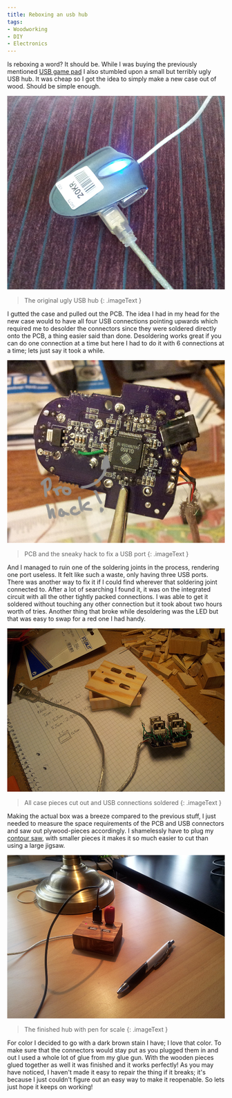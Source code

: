 ```yaml
---
title: Reboxing an usb hub
tags:
- Woodworking
- DIY
- Electronics
---
```


Is reboxing a word? It should be. While I was buying the previously mentioned [USB game pad](/2015/08/20/_Creating_a_game_controller.html) I also stumbled upon a small but terribly ugly USB hub. It was cheap so I got the idea to simply make a new case out of wood. Should be simple enough.

[![image](/images/usb_hub/original_case.jpg)](/images/usb_hub/original_case.jpg)

> The original ugly USB hub
{: .imageText }

I gutted the case and pulled out the PCB. The idea I had in my head for the new case would to have all four USB connections pointing upwards which required me to desolder the connectors since they were soldered directly onto the PCB, a thing easier said than done. Desoldering works great if you can do one connection at a time but here I had to do it with 6 connections at a time; lets just say it took a while.

[![image](/images/usb_hub/pcb_hack.jpg)](/images/usb_hub/pcb_hack.jpg)

> PCB and the sneaky hack to fix a USB port
{: .imageText }

And I managed to ruin one of the soldering joints in the process, rendering one port useless. It felt like such a waste, only having three USB ports. There was another way to fix it if I could find wherever that soldering joint connected to. After a lot of searching I found it, it was on the integrated circuit with all the other tightly packed connections. I was able to get it soldered without touching any other connection but it took about two hours worth of tries. Another thing that broke while desoldering was the LED but that was easy to swap for a red one I had handy.

[![image](/images/usb_hub/box_and_connectors.jpg)](/images/usb_hub/box_and_connectors.jpg)

> All case pieces cut out and USB connections soldered
{: .imageText }

Making the actual box was a breeze compared to the previous stuff, I just needed to measure the space requirements of the PCB and USB connectors and saw out plywood-pieces accordingly. I shamelessly have to plug my [contour saw](http://www.dremel.com/en-us/Tools/Pages/ToolDetail.aspx?pid=MS20), with smaller pieces it makes it so much easier to cut than using a large jigsaw.

[![image](/images/usb_hub/finished.jpg)](/images/usb_hub/finished.jpg)

> The finished hub with pen for scale
{: .imageText }

For color I decided to go with a dark brown stain I have; I love that color. To make sure that the connectors would stay put as you plugged them in and out I used a whole lot of glue from my glue gun. With the wooden pieces glued together as well it was finished and it works perfectly! As you may have noticed, I haven't made it easy to repair the thing if it breaks; it's because I just couldn't figure out an easy way to make it reopenable. So lets just hope it keeps on working!